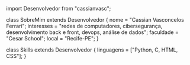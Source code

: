 import Desenvolvedor from "cassianvasc";

class SobreMim extends Desenvolvedor {
  nome = "Cassian Vasconcelos Ferrari";
  interesses = "redes de computadores, cibersegurança, desenvolvimento back e front, devops, análise de dados";
  faculdade = "Cesar School";
  local = "Recife-PE";
}

class Skills extends Desenvolvedor {
  linguagens = ["Python, C, HTML, CSS"];
}
